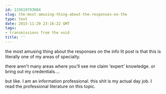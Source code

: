 ```yaml
---
id: 133619793084
slug: the-most-amusing-thing-about-the-responses-on-the
type: text
date: 2015-11-20 23:16:22 GMT
tags:
- transmissions from the void
title: ''
---
```

the most amusing thing about the responses on the info lit post is that this is literally one of my areas of specialty.

there aren't many areas where you'll see me claim 'expert' knowledge. or bring out my credentials.... 

but like. I am an information professional.  this shit is my actual day job. I read the professional literature on this topic.